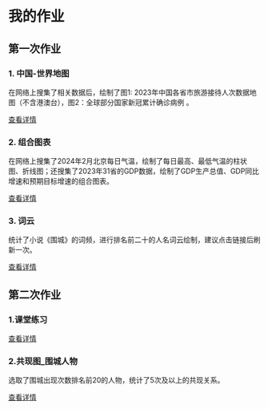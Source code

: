 # 我的作业  
## 第一次作业
### 1. 中国-世界地图  
  
在网络上搜集了相关数据后，绘制了图1: 2023年中国各省市旅游接待人次数据地图（不含港澳台），图2：全球部分国家新冠累计确诊病例 。  
  
[查看详情](https://rockchifeet.github.io/%E4%B8%AD%E5%9B%BD-%E4%B8%96%E7%95%8C.html)  
  
### 2. 组合图表 
  
在网络上搜集了2024年2月北京每日气温，绘制了每日最高、最低气温的柱状图、折线图；还搜集了2023年31省的GDP数据，绘制了GDP生产总值、GDP同比增速和预期目标增速的组合图表。  
  
[查看详情](https://rockchifeet.github.io/%E7%BB%84%E5%90%88%E5%9B%BE%E8%A1%A8.html)
  
### 3. 词云  
  
统计了小说《围城》的词频，进行排名前二十的人名词云绘制，建议点击链接后刷新一次。
  
[查看详情](https://rockchifeet.github.io/%E8%AF%8D%E4%BA%91.html)

## 第二次作业
### 1.课堂练习

[查看详情](https://rockchifeet.github.io/%E8%AF%BE%E5%A0%82%E7%BB%83%E4%B9%A0_sougou)

### 2.共现图_围城人物

选取了围城出现次数排名前20的人物，统计了5次及以上的共现关系。

[查看详情](https://rockchifeet.github.io/%E5%85%B3%E7%B3%BB%E5%9B%BE-%E5%9B%B4%E5%9F%8E%E4%BA%BA%E7%89%A9)
